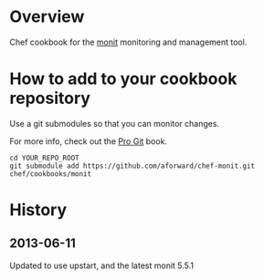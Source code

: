 # Overview #
Chef cookbook for the [monit](http://mmonit.com/monit/) monitoring and management tool.

# How to add to your cookbook repository #

Use a git submodules so that you can monitor changes.

For more info, check out the [Pro Git](http://progit.org/book/ch6-6.html) book.

```
cd YOUR_REPO_ROOT
git submodule add https://github.com/aforward/chef-monit.git chef/cookbooks/monit
```

History
=======

2013-06-11
------------
Updated to use upstart, and the latest monit 5.5.1
